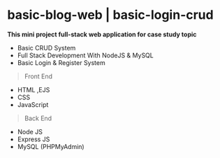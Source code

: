 # basic-blog-web | basic-login-crud
**This mini project full-stack web application for case study topic**
* Basic CRUD System
* Full Stack Development With NodeJS & MySQL
* Basic Login & Register System
> Front End
* HTML ,EJS
* CSS
* JavaScript
> Back End
* Node JS
* Express JS
* MySQL (PHPMyAdmin)
